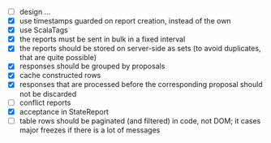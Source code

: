 - [ ] design ...
- [x] use timestamps guarded on report creation, instead of the own
- [x] use ScalaTags
- [x] the reports must be sent in bulk in a fixed interval
- [x] the reports should be stored on server-side as sets (to avoid duplicates, that are quite possible)
- [x] responses should be grouped by proposals
- [x] cache constructed rows
- [x] responses that are processed before the corresponding proposal should not be discarded
- [ ] conflict reports
- [x] acceptance in StateReport
- [ ] table rows should be paginated (and filtered) in code, not DOM; it cases major freezes if there is a lot of messages